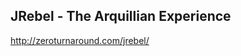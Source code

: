 JRebel - The Arquillian Experience
----------------------------------




http://zeroturnaround.com/jrebel/
